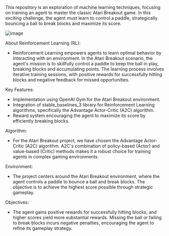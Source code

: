This repository is an exploration of machine learning techniques, focusing on training an agent to master the classic Atari Breakout game. In this exciting challenge, the agent must learn to control a paddle, strategically bouncing a ball to break blocks and maximize its score.

![image](https://github.com/knoxdvinson123/Break-Out-Atari_Reinforcement_Learning/assets/154300416/8cc9f5ff-8d4d-4d96-b197-90dde88158e7)

 
About Reinforcement Learning (RL):
- Reinforcement Learning empowers agents to learn optimal behavior by interacting with an environment. In the Atari Breakout scenario, the agent's mission is to skillfully control a paddle to keep the ball in play, breaking blocks and accumulating points. The learning process involves iterative training sessions, with positive rewards for successfully hitting blocks and negative feedback for missed opportunities.

Key Features:
- Implementation using OpenAI Gym for the Atari Breakout environment.
- Integration of stable_baselines_3 library for Reinforcement Learning algorithms, specifically the Advantage Actor-Critic (A2C) algorithm.
- Reward system encouraging the agent to maximize its score by efficiently breaking blocks.
  
Algorithm:
- For the Atari Breakout project, we have chosen the Advantage Actor-Critic (A2C) algorithm. A2C's combination of policy-based (Actor) and value-based (Critic) methods makes it a robust choice for training agents in complex gaming environments.

Environment:
- The project centers around the Atari Breakout environment, where the agent controls a paddle to bounce a ball and break blocks. The objective is to achieve the highest score possible through strategic gameplay.

Objectives:
- The agent gains positive rewards for successfully hitting blocks, and higher scores yield more substantial rewards. Missing the ball or failing to break blocks incurs negative penalties, encouraging the agent to refine its gameplay strategy.

